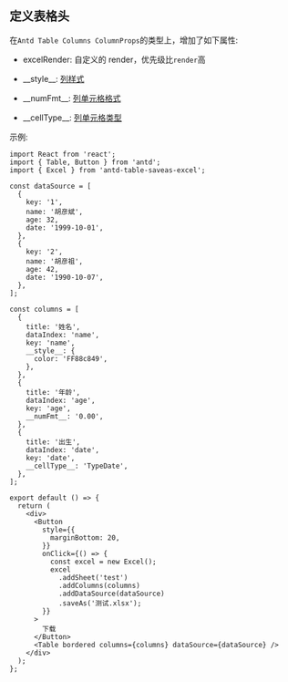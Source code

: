 ## 定义表格头

在`Antd Table Columns ColumnProps`的类型上，增加了如下属性:

- excelRender: 自定义的 render，优先级比`render`高

- \_\_style\_\_: [列样式](/3types#istyle)

- \_\_numFmt\_\_: [列单元格格式](/3types#inumfmt)

- \_\_cellType\_\_: [列单元格类型](/3types#icelltype)

示例:

```tsx
import React from 'react';
import { Table, Button } from 'antd';
import { Excel } from 'antd-table-saveas-excel';

const dataSource = [
  {
    key: '1',
    name: '胡彦斌',
    age: 32,
    date: '1999-10-01',
  },
  {
    key: '2',
    name: '胡彦祖',
    age: 42,
    date: '1990-10-07',
  },
];

const columns = [
  {
    title: '姓名',
    dataIndex: 'name',
    key: 'name',
    __style__: {
      color: 'FF88c849',
    },
  },
  {
    title: '年龄',
    dataIndex: 'age',
    key: 'age',
    __numFmt__: '0.00',
  },
  {
    title: '出生',
    dataIndex: 'date',
    key: 'date',
    __cellType__: 'TypeDate',
  },
];

export default () => {
  return (
    <div>
      <Button
        style={{
          marginBottom: 20,
        }}
        onClick={() => {
          const excel = new Excel();
          excel
            .addSheet('test')
            .addColumns(columns)
            .addDataSource(dataSource)
            .saveAs('测试.xlsx');
        }}
      >
        下载
      </Button>
      <Table bordered columns={columns} dataSource={dataSource} />
    </div>
  );
};
```
